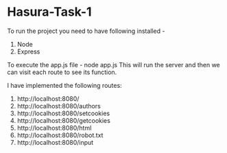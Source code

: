# Hasura-Task-1

To run the project you need to have following installed -
1. Node
2. Express

To execute the app.js file - node app.js
This will run the server and then we can visit each route to see its function.

I have implemented the following routes:

1. http://localhost:8080/
2. http://localhost:8080/authors
3. http://localhost:8080/setcookies
4. http://localhost:8080/getcookies
5. http://localhost:8080/html
6. http://localhost:8080/robot.txt
7. http://localhost:8080/input
